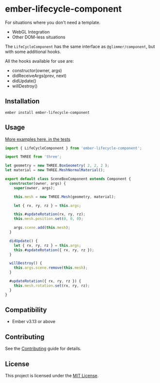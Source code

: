 # ember-lifecycle-component

For situations where you don't need a template.
- WebGL Integration
- Other DOM-less situations

The `LifeCycleComponent` has the same interface as `@glimmer/component`, but with some additional hooks.

All the hooks available for use are:

- constructor(owner, args)
- didReceiveArgs(prev, next)
- didUpdate()
- willDestroy()

## Installation

```
ember install ember-lifecycle-component
```


## Usage

[More examples here, in the tests](https://github.com/NullVoxPopuli/ember-lifecycle-component/blob/master/tests/integration/components/renderless-test.js)

```ts
import { LifeCycleComponent } from 'ember-lifecycle-component';

import THREE from 'three';

let geometry = new THREE.BoxGeometry( 2, 2, 2 );
let material = new THREE.MeshNormalMaterial();

export default class SceneBoxComponent extends Component {
  constructor(owner, args) {
    super(owner, args);

    this.mesh = new THREE.Mesh(geometry, material);

    let { rx, ry, rz } = this.args;

    this.#updateRotation(rx, ry, rz);
    this.mesh.position.set(0, 0, 0);

    args.scene.add(this.mesh);
  }

  didUpdate() {
    let { rx, ry, rz } = this.args;
    this.#updateRotation({ rx, ry, rz });
  }

  willDestroy() {
    this.args.scene.remove(this.mesh);
  }

  #updateRotation({ rx, ry, rz }) {
    this.mesh.rotation.set(rx, ry, rz);
  }
}
```



## Compatibility

* Ember v3.13 or above



## Contributing

See the [Contributing](CONTRIBUTING.md) guide for details.


## License

This project is licensed under the [MIT License](LICENSE.md).
